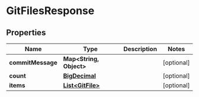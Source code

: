 # GitFilesResponse

## Properties
Name | Type | Description | Notes
------------ | ------------- | ------------- | -------------
**commitMessage** | **Map&lt;String, Object&gt;** |  |  [optional]
**count** | [**BigDecimal**](BigDecimal.md) |  |  [optional]
**items** | [**List&lt;GitFile&gt;**](GitFile.md) |  |  [optional]
